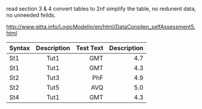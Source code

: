 read section 3 & 4
convert tables to 2nf
simplify the table, no redunent data, no unneeded feilds.


http://www.gitta.info/LogicModelin/en/html/DataConsiten_selfAssessment5.html

| Syntax      | Description | Test Text     | Description |
| :---        |    :----:   |          ---: | ---:        |
| 	St1 |	Tut1 |	GMT	|	4.7	| tut1@fhbb.ch| 
| 	St1	| Tut1	| GMT	|	4.3	|tut1@fhbb.ch|
| 	St2	| Tut3	| PhF	|	4.9	|tut3@fhbb.ch|
| 	St2	| Tut5	| AVQ	|	5.0	|tut3@fhbb.ch|
| 	St4	| Tut1	| GMT	|	4.3	|tut1@fhbb.ch|
